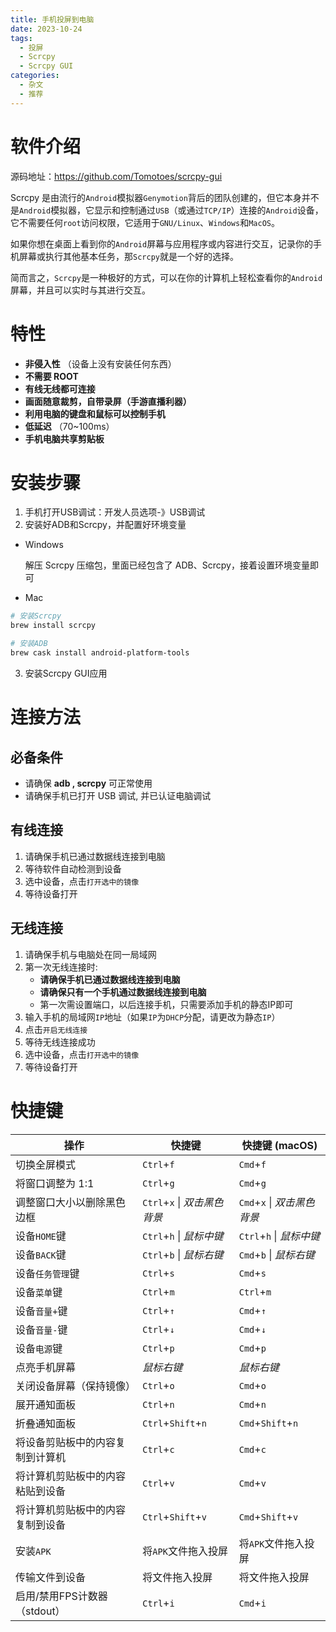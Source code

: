 ```yaml
---
title: 手机投屏到电脑
date: 2023-10-24
tags:
  - 投屏
  - Scrcpy
  - Scrcpy GUI
categories:
  - 杂文
  - 推荐
---
```


# 软件介绍

源码地址：https://github.com/Tomotoes/scrcpy-gui

Scrcpy 是由流行的`Android`模拟器`Genymotion`背后的团队创建的，但它本身并不是`Android`模拟器，它显示和控制通过`USB`（或通过`TCP/IP`）连接的`Android`设备，它不需要任何`root`访问权限，它适用于`GNU/Linux`、`Windows`和`MacOS`。

如果你想在桌面上看到你的`Android`屏幕与应用程序或内容进行交互，记录你的手机屏幕或执行其他基本任务，那`Scrcpy`就是一个好的选择。

简而言之，`Scrcpy`是一种极好的方式，可以在你的计算机上轻松查看你的`Android`屏幕，并且可以实时与其进行交互。

# 特性

- **非侵入性** （设备上没有安装任何东西）
- **不需要 ROOT**
- **有线无线都可连接**
- **画面随意裁剪，自带录屏（手游直播利器）**
- **利用电脑的键盘和鼠标可以控制手机**
- **低延迟** （70~100ms）
- **手机电脑共享剪贴板**

# 安装步骤

1. 手机打开USB调试：开发人员选项-》USB调试
2. 安装好ADB和Scrcpy，并配置好环境变量

- Windows

   解压 Scrcpy 压缩包，里面已经包含了 ADB、Scrcpy，接着设置环境变量即可

- Mac

```sh
# 安装Scrcpy
brew install scrcpy

# 安装ADB
brew cask install android-platform-tools
```

3. 安装Scrcpy GUI应用

# 连接方法

## 必备条件

- 请确保 **adb , scrcpy** 可正常使用
- 请确保手机已打开 USB 调试, 并已认证电脑调试

## 有线连接

1. 请确保手机已通过数据线连接到电脑
2. 等待软件自动检测到设备
3. 选中设备，点击`打开选中的镜像`
4. 等待设备打开

## 无线连接

1. 请确保手机与电脑处在同一局域网
2. 第一次无线连接时:
   - **请确保手机已通过数据线连接到电脑**
   - **请确保只有一个手机通过数据线连接到电脑**
   - 第一次需设置端口，以后连接手机，只需要添加手机的静态IP即可
3. 输入手机的局域网`IP`地址（如果`IP`为`DHCP`分配，请更改为静态`IP`）
4. 点击`开启无线连接`
5. 等待无线连接成功
6. 选中设备，点击`打开选中的镜像`
7. 等待设备打开

# 快捷键



| 操作                             | 快捷键                       | 快捷键 (macOS)              |
| -------------------------------- | ---------------------------- | --------------------------- |
| 切换全屏模式                     | `Ctrl`+`f`                   | `Cmd`+`f`                   |
| 将窗口调整为 1:1                 | `Ctrl`+`g`                   | `Cmd`+`g`                   |
| 调整窗口大小以删除黑色边框       | `Ctrl`+`x` \| *双击黑色背景* | `Cmd`+`x` \| *双击黑色背景* |
| 设备`HOME`键                     | `Ctrl`+`h` \| *鼠标中键*     | `Ctrl`+`h` \| *鼠标中键*    |
| 设备`BACK`键                     | `Ctrl`+`b` \| *鼠标右键*     | `Cmd`+`b` \| *鼠标右键*     |
| 设备`任务管理`键                 | `Ctrl`+`s`                   | `Cmd`+`s`                   |
| 设备`菜单`键                     | `Ctrl`+`m`                   | `Ctrl`+`m`                  |
| 设备`音量+`键                    | `Ctrl`+`↑`                   | `Cmd`+`↑`                   |
| 设备`音量-`键                    | `Ctrl`+`↓`                   | `Cmd`+`↓`                   |
| 设备`电源`键                     | `Ctrl`+`p`                   | `Cmd`+`p`                   |
| 点亮手机屏幕                     | *鼠标右键*                   | *鼠标右键*                  |
| 关闭设备屏幕（保持镜像）         | `Ctrl`+`o`                   | `Cmd`+`o`                   |
| 展开通知面板                     | `Ctrl`+`n`                   | `Cmd`+`n`                   |
| 折叠通知面板                     | `Ctrl`+`Shift`+`n`           | `Cmd`+`Shift`+`n`           |
| 将设备剪贴板中的内容复制到计算机 | `Ctrl`+`c`                   | `Cmd`+`c`                   |
| 将计算机剪贴板中的内容粘贴到设备 | `Ctrl`+`v`                   | `Cmd`+`v`                   |
| 将计算机剪贴板中的内容复制到设备 | `Ctrl`+`Shift`+`v`           | `Cmd`+`Shift`+`v`           |
| 安装`APK`                        | 将`APK`文件拖入投屏          | 将`APK`文件拖入投屏         |
| 传输文件到设备                   | 将文件拖入投屏               | 将文件拖入投屏              |
| 启用/禁用FPS计数器（stdout）     | `Ctrl`+`i`                   | `Cmd`+`i`                   |